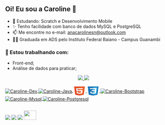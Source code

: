 ## Oi! Eu sou a Caroline 👋

- 🔭 Estudando: Scratch e Desenvolvimento Mobile
- ✨ Tenho facilidade com banco de dados MySQL e PostgreSQL
- 📫 Me encontre no e-mail: anacarolinesn@outlook.com
- 👩‍🎓 Graduada em ADS pelo Instituto Federal Baiano - Campus Guanambi

### 🎨 Estou trabalhando com: 
- Front-end;
- Análise de dados para praticar;
  
<div align="center">
  <a href="https://github.com/Caroline-An">
  <img height="180em" src="https://github-readme-stats.vercel.app/api?username=Caroline-An&show_icons=true&theme=radical&include_all_commits=true&count_private=true"/>
  <img height="180em" src="https://github-readme-stats.vercel.app/api/top-langs/?username=Caroline-An&layout=compact&langs_count=7&theme=radical"/>
</div>
  
<div style="display: inline_block"><br>
  <img align="center" alt="Caroline-Dev" height="30" width="40" src="https://cdn.jsdelivr.net/gh/devicons/devicon/icons/devicon/devicon-original.svg"/>
    <img align="center" alt="Caroline-Java" height="30" width="40" src="https://cdn.jsdelivr.net/gh/devicons/devicon/icons/java/java-original-wordmark.svg"/>
  <img align="center" alt="Caroline-HTML" height="30" width="40" src="https://raw.githubusercontent.com/devicons/devicon/master/icons/html5/html5-original.svg">
  <img align="center" alt="Caroline-CSS" height="30" width="40" src="https://raw.githubusercontent.com/devicons/devicon/master/icons/css3/css3-original.svg">
  <img align="center" alt="Caroline-Bootstrap" height="30" width="40" src="https://cdn.jsdelivr.net/gh/devicons/devicon/icons/bootstrap/bootstrap-original-wordmark.svg" />
  <img align="center" alt="Caroline-Mysql" height="30" width="40" src="https://cdn.jsdelivr.net/gh/devicons/devicon/icons/mysql/mysql-original.svg"/>
  <img align="center" alt="Caroline-Postgresql" height="30" width="40" src="https://cdn.jsdelivr.net/gh/devicons/devicon/icons/postgresql/postgresql-original.svg"/>
  
  
</div>
   
  ##
 
<div> 
  <a href="https://www.instagram.com/lollynie/" target="_blank"> <img src="https://img.shields.io/badge/-Instagram-%23E4405F?style=for-the-badge&logo=instagram&logoColor=white" target="_blank"></a>
  <a href = "mailto:quionesan260@gmail.com"><img src="https://img.shields.io/badge/-Gmail-%23333?style=for-the-badge&logo=gmail&logoColor=white" target="_blank"></a>
  <a href="www.linkedin.com/in/ana-caroline-silva-nogueira" target="_blank"><img src="https://img.shields.io/badge/-LinkedIn-%230077B5?style=for-the-badge&logo=linkedin&logoColor=white" target="_blank"></a> 
  <a href="https://scratch.mit.edu/users/Lollynie/" target="_blank"> <img height="30" width="40" src="https://img.icons8.com/cute-clipart/512/scratch.png" target="_blank"></a> 
  
</div>


